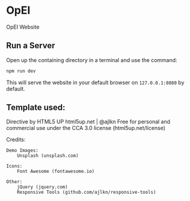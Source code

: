 # OpEI
OpEI Website


## Run a Server

Open up the containing directory in a terminal and use the command:

```bash
npm run dev
```

This will serve the website in your default browser on `127.0.0.1:8080` by default.

## Template used:
Directive by HTML5 UP
html5up.net | @ajlkn
Free for personal and commercial use under the CCA 3.0 license (html5up.net/license)

Credits:

	Demo Images:
		Unsplash (unsplash.com)

	Icons:
		Font Awesome (fontawesome.io)

	Other:
		jQuery (jquery.com)
		Responsive Tools (github.com/ajlkn/responsive-tools)

